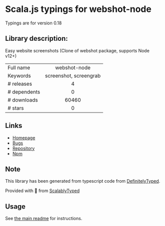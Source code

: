 
# Scala.js typings for webshot-node

Typings are for version 0.18

## Library description:
Easy website screenshots (Clone of webshot package, supports Node v12+)

|                    |                 |
| ------------------ | :-------------: |
| Full name          | webshot-node |
| Keywords           | screenshot, screengrab |
| # releases         | 4 |
| # dependents       | 0 |
| # downloads        | 60460 |
| # stars            | 0 |

## Links
- [Homepage](https://github.com/architjn/node-webshot#readme)
- [Bugs](https://github.com/architjn/node-webshot/issues)
- [Repository](https://github.com/architjn/node-webshot)
- [Npm](https://www.npmjs.com/package/webshot-node)
    


## Note
This library has been generated from typescript code from [DefinitelyTyped](https://definitelytyped.org).

Provided with :purple_heart: from [ScalablyTyped](https://github.com/oyvindberg/ScalablyTyped)

## Usage
See [the main readme](../../readme.md) for instructions.


